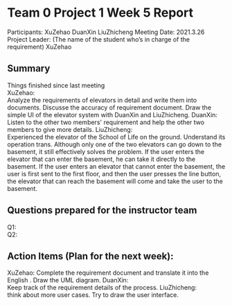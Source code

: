 # Team 0 Project 1 Week 5 Report
Participants:  XuZehao DuanXin LiuZhicheng
Meeting Date:  2021.3.26
Project Leader: (The name of the student who’s in charge of the requirement) XuZehao
## Summary
Things finished since last meeting  
XuZehao:  
Analyze the requirements of elevators in detail and write them into documents. Discusse the accuracy of  requirement document. Draw the simple UI of the elevator system with DuanXin and LiuZhicheng.
DuanXin:  
Listen to the other two members' requirement and help the other two members to give more details.
LiuZhicheng:  
Experienced the elevator of the School of Life on the ground. Understand its operation trans. Although only one of the two elevators can go down to the basement, it still effectively solves the problem. If the user enters the elevator that can enter the basement, he can take it directly to the basement. If the user enters an elevator that cannot enter the basement, the user is first sent to the first floor, and then the user presses the line button, the elevator that can reach the basement will come and take the user to the basement.
## Questions prepared for the instructor team
Q1:  
Q2:  
## Action Items (Plan for the next week):
XuZehao: 
Complete the requirement document and translate it into the English . Draw the UML diagram.
DuanXin:  
Keep track of the requirement details of the process.
LiuZhicheng:  
think about more user cases. Try to draw the user interface.


